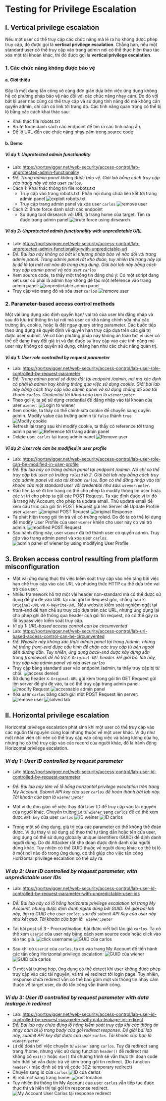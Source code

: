 # Testing for Privilege Escalation

## I. Vertical privilege escalation
Nếu một user có thể truy cập các chức năng mà lẽ ra họ không được phép truy cập, đó được gọi là **vertical privilege escalation**. Chẳng hạn, nếu một standard user có thể truy cập
vào trang admin nơi có thể thực hiện thao tác xóa một tài khoản khác, thì đó được gọi là **vertical privilege escalation**.

### 1. Các chức năng không được bảo vệ
#### a. Giới thiệu
Đây là một dạng tấn công vô cùng đơn giản dựa trên việc ứng dụng không hề có phương pháp bảo vệ nào đối với các chức năng nhạy cảm. Do đó với bất kì user nào cũng có thể truy cập và sử dụng tính năng đó mà không cần quyền admin, chỉ cần có link tới trang đó. Các tính năng quan trọng có thể bị lộ bằng các cách khai thác sau:</br>
* Khai thác file robots.txt
* Brute force danh sách các endpoint để tìm ra các tính năng ẩn.
* Để lộ URL đến các chức năng nhạy cảm trong source code
#### b. Demo
##### *Ví dụ 1: Unprotected admin functionality*
* Lab: https://portswigger.net/web-security/access-control/lab-unprotected-admin-functionality
* *Đề: Trang admin panel không được bảo vệ. Giải lab bằng cách truy cập vào trang này và xóa user `carlos`.*
* Cách 1: Khai thác thông tin file robots.txt
	* Truy cập vào trang robots.txt: Phần nội dung chứa liên kết tới trang admin panel
![exploit robots.txt](./Images/1.png)
	* Truy cập trang admin panel và xóa user `carlos`
![remove user](./Images/2.png)
* Cách 2: Brute force danh sách các endpoint 
	* Sử dụng tool dirsearch với URL là trang home của target. Tìm ra được trang admin panel
![brute force using dirsearch](./Images/3.png)
##### *Ví dụ 2: Unprotected admin functionality with unpredictable URL*
* Lab: https://portswigger.net/web-security/access-control/lab-unprotected-admin-functionality-with-unpredictable-url
* *Đề: Bài lab này không có bất kì phương pháp bảo vệ nào đối với trang admin panel. Trang admin panel rất khó đoán, tuy nhiên thì trang này lại bị để lộ tại một nơi nào đó trong ứng dụng. Giải bài lab này bằng cách truy cập admin panel và xóa user `carlos`*
* Xem source code, ta thấy một thông tin đáng chú ý: Có một script đang xét user có phải là admin hay không để tạo một reference vào trang admin panel:
![unpredictable admin panel](./Images/4.png)
* Truy cập vào trang đó và xóa user `carlos`
![remove user](./Images/5.png)

### 2. Parameter-based access control methods
Một vài ứng dụng xác định quyền hạn/ vai trò của user khi đăng nhập và sau đó lưu trữ thông tin tại nơi mà user có khả năng chỉnh sửa như các trường ẩn, cookie, hoặc là đặt ngay query string parameter. Các bước tiếp theo ứng dụng sẽ quyết định về quyền hạn truy cập dựa trên các giá trị được user submit. Về cơ bản phương pháp này không an toàn bởi vì user có thể dễ dàng thay đổi giá trị và đạt được sự truy cập vào các tính năng mà user này không có quyền sử dụng, chẳng hạn như các chức năng quản trị.
#### *Ví dụ 1: User role controlled by request parameter*
* Lab: https://portswigger.net/web-security/access-control/lab-user-role-controlled-by-request-parameter
* *Đề: Trang admin panel sẽ được đặt tại endpoint /admin, nơi mà xác định có phải là admin hay không thông qua việc sử dụng cookie. Giải bài lab này bằng cách truy cập vào admin panel và sử dụng chúng để xóa tài khoản `carlos`. Credential tài khoản của bạn là `wiener:peter`*. 
* Theo gợi ý, ta sẽ sử dụng credential để đăng nhập vào tài khoản của user `wiener`:
![Login to wiener](./Images/6.png)
* Xem cookie, ta thấy có thể chỉnh sửa cookie để chuyển sang quyền admin. Modify value của trường admin từ `false` thành `true`
![Modify cookie](./Images/7.png)
* Refresh lại trang sau khi modify cookie, ta thấy có reference tới trang admin panel
![Reference tới trang admin panel](./Images/8.png)
* Delete user `carlos` tại trang admin panel
![Remove user](./Images/9.png)
#### *Ví dụ 2: User role can be modified in user profile*
* Lab: https://portswigger.net/web-security/access-control/lab-user-role-can-be-modified-in-user-profile
* *Đề: Bài lab này có trang admin panel tại endpoint /admin. Nó chỉ có thể truy cập bởi user có trường `roleid` là 2. Giải bài lab này bằng cách truy cập admin panel và xóa tài khoản `carlos`. Bạn có thể đăng nhập vào tài khoản của một standard user với credential như sau: `wiener:peter`*.
* Đầu tiên ta sẽ đi tìm trang có thể cho phép ta modify thông tin user hoặc các vị trí cho phép ta gửi các POST Request. Ta xác định được vị trí đó là trang My Account, cho phép ta update email. Thử update email để xem cấu trúc của gói tin POST Request gửi lên Server để Update Profile user `wiener`:
![original POST Request](./Images/10.png)
![original Response](./Images/11.png)
* Ta phát hiện trong gói tin trả về có trường roleid. Do đó ta có thể lợi dụng để modify User Profile của user `wiener` khiến cho user này có vai trò admin.
![modified POST Request](./Images/12.png)
* Sau hành động này, user `wiener` đã trở thành user có quyền admin. Truy cập vào trang admin panel và xóa user `carlos`.
![admin panel of wiener by using modifying User Profile](./Images/13.png)

## 3. Broken access control resulting from platform misconfiguration
* Một vài ứng dụng thực thi việc kiểm soát truy cập vào nền tảng bởi việc hạn chế truy cập vào các URL và phương thức HTTP cụ thể dựa trên vai trò của user. 
* Nhiều framework hỗ trợ một vài header non-standard mà có thể được sử dụng để ghi đè vào URL tại các gói tin Request gốc, chẳng hạn `X-Original-URL` và `X-Rewrite-URL`. Nếu website kiểm soát nghiêm ngặt tại front-end để hạn chế sự truy cập dựa trên các URL, nhưng ứng dụng lại cho phép ghi đè thông qua header của gói tin request, nó có thể gây ra lỗi bypass việc kiểm soát truy cập. 
* *Ví dụ 1: URL-based access control can be circumvented*
* Lab: https://portswigger.net/web-security/access-control/lab-url-based-access-control-can-be-circumvented
* *Đề: Website này không xác thực admin panel tại trang /admin, nhưng hệ thống front-end được cấu hình để chặn các truy cập từ bên ngoài đến đường dẫn. Tuy nhiên, ứng dụng back-end được xây dựng sẵn trong framework để hỗ trợ `X-Original-URL` header. Để giải bài lab này, truy cập vào admin panel và xóa user `carlos`*
* Truy cập bằng standard user vào endpoint /admin, ta thấy truy cập bị từ chối.
![access denied](./Images/14.png)
* Sử dụng header `X-Original-URL` gửi kèm trong gói tin GET Request gửi lên server để ghi đè vào, ta có thể truy cập trang admin panel:
![modify Request](./Images/15.png)
![accessable admin panel](./Images/16.png)
* Xóa user `carlos` bằng cách gửi một POST Request lên server:
![remove user](./Images/17.png)
![solved lab](./Images/18.png)

## II. Horizontal privilege escalation
Horizontal privilege escalation phát sinh khi một user có thể truy cập vào các nguồn tài nguyên cùng loại nhưng thuộc về một user khác. Ví dụ như một nhân viên chỉ nên có thể truy cập vào công việc và bảng lương của họ, nhưng họ có thể truy cập vào các record của người khác, đó là hành động Horizontal privilege escalation.
### *Ví dụ 1: User ID controlled by request parameter*
* Lab: https://portswigger.net/web-security/access-control/lab-user-id-controlled-by-request-parameter
* *Đề: Bài lab này làm về lỗ hổng horizontal privilege escalation trên trang My Account. Submit API key của user `carlos` để hoàn thành bài lab này. Tài khoản của bạn là `wiener:peter`*
* Một ví dụ đơn giản về việc thay đổi User ID để truy cập vào tài nguyên của người khác. Chuyển trường `id` từ `wiener` sang `carlos` để có thể xem được `API key` của user `carlos`
![ID weiner](./Images/19.png)
![ID carlos](./Images/20.png)

* Trong một số ứng dụng, giá trị của các parameter có thể không thể đoán được. Ví dụ thay vì sử dụng số theo thứ tự tăng dần hoặc tên của user, ứng dụng có thể sử dụng globally unique identifiers (GUID) để định danh người dùng. Do đó Attacker rất khó đoán được định danh của người dùng khác. Tuy nhiên có thể GUID thuộc về người dùng khác có thể bị lộ ở một nơi nào đó trong ứng dụng, có thể giúp cho việc tấn công Horizontal privilege escalation có thể xảy ra.
### *Ví dụ 2: User ID controlled by request parameter, with unpredictable user IDs*
* Lab: https://portswigger.net/web-security/access-control/lab-user-id-controlled-by-request-parameter-with-unpredictable-user-ids
* *Đề: Bài lab này có lỗ hổng horizontal privilege escalation tại trang My Account, nhưng được định danh người dùng bởi GUID. Để giải bài lab này, tìm ra GUID cho user `carlos`, sau đó submit API Key của user này như kết quả. Tài khoản của bạn là ` wiener:peter`*
* Tại bài post số 3 - Procrastination, bài được viết bởi tác giả `carlos`. Ta có thể xem `userid` của user này bằng cách xem source code hoặc click vào tên tác giả.
![click username](./Images/21.png)
![GUID của carlos](./Images/22.png)
* Sau khi có `userid` của `carlos`, ta có vào trang My Account để tiến hành các tấn công Horizontal privilege escalation:
![GUID của wiener](./Images/23.png)
![GUID của carlos](./Images/24.png)

* Ở một vài trường hợp, ứng dụng có thể detect khi user không được phép truy cập vào các tài nguyên, và trả về redirect tới login page. Tuy nhiên, response chứa redirect vẫn có thể bao gồm một vài thông tin nhạy cảm thuộc về target user, do đó tấn công vẫn thành công.
### *Ví dụ 3: User ID controlled by request parameter with data leakage in redirect*
* Lab: https://portswigger.net/web-security/access-control/lab-user-id-controlled-by-request-parameter-with-data-leakage-in-redirect
* *Đề: Bài lab này chứa đựng lỗ hổng kiểm soát truy cập khi các thông tin nhạy cảm bị lộ trong body của gói redirect response. Để giải bài lab này, submit API key đạt được của user `carlos`. Tài khoản của bạn là `wiener:peter`*
* `id` dễ đoán bởi việc chuyển từ `wiener` sang `carlos`. Tuy đã redirect sang trang /home, nhưng việc sử dụng function `header()` để redirect mà không có `exit()` hoặc `die()` thì chương trình sẽ vẫn thực thi đoạn code bên dưới sẽ vẫn được trả về kèm trong gói tin redirect. (Do function `header()` mặc định sẽ trả về code 302: temporary redirect)
* Chuyển sang id của `carlos`
![ID của carlos](./Images/25.png)
* Bị redirect sang trang home:
![root location](./Images/26.png)
* Tuy nhiên thì thông tin My Account của user `carlos` vẫn tiếp tục được thực thi và hiển thị tại gói tin response redirect.
![My Account User Carlos tại response redirect](./Images/27.png) 
